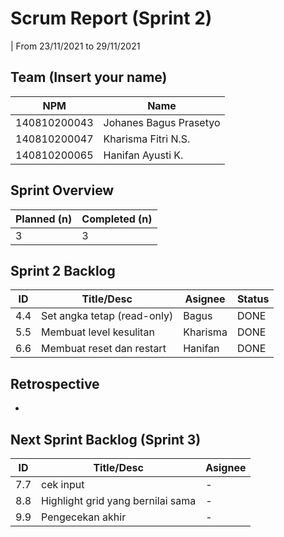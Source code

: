 # Scrum Report (Sprint 2)
| From 23/11/2021 to 29/11/2021

## Team (Insert your name)
| NPM           | Name                    |
| ------------- |-------------------------|
| 140810200043  | Johanes Bagus Prasetyo  |
| 140810200047  | Kharisma Fitri N.S.     |
| 140810200065  | Hanifan Ayusti K.       |

## Sprint Overview
| Planned (n)   | Completed (n) |
| ------------- |-------------- |
|3              | 3             |

## Sprint 2 Backlog

| ID  | Title/Desc | Asignee | Status |
| --- | ---------- | ------- | ------ |
| 4.4 | Set angka tetap (read-only) | Bagus| DONE | 
| 5.5 | Membuat level kesulitan |Kharisma | DONE | 
| 6.6 | Membuat reset dan restart  | Hanifan | DONE | 

## Retrospective 
-

## Next Sprint Backlog (Sprint 3)
| ID  | Title/Desc | Asignee | 
| --- | ---------- | ------- | 
| 7.7 | cek input | - |
| 8.8 | Highlight grid yang bernilai sama  | - |
| 9.9 | Pengecekan akhir| - |
